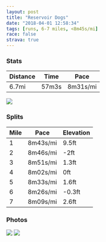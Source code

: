 ```yaml
---
layout: post
title: "Reservoir Dogs"
date: "2018-04-01 12:58:34"
tags: [runs, 6-7 miles, <8m45s/mi]
race: false
strava: true
---
```


### Stats

| Distance | Time | Pace |
|----------|------|------|
|6.7mi|57m3s|8m31s/mi|

<img src='https://maps.googleapis.com/maps/api/staticmap?maptype=roadmap&path=enc:mi|wFdilbMi@`BaWqP}J_AoBpB|@vIiBbIjDrFf@jRnDnCpK|@hDiD`DkLrGmENaIsZwSsMDy@~Tx@hDdBl@^zR`CnChNhBrEgIe@jDeDjDgDs@nF}@bFkOdG{D\mHqZqTmJ{@sBrBn@tKcB~EhDtFDjNjBdF~OdCtGaQrGiEp@mGaAkCcWoPsNmAq@zCz@nGaB~HbC~Hf@hO|BrBhOxBrHcSjGcD&key=AIzaSyC1MId7bFpkLXNAaYhBSTb8jLyiSqzbDtM&size=800x800&markers=color:yellow|label:S|40.78247,-73.96003&markers=color:green|label:F|40.78221000000001,-73.96265000000007'>

### Splits

| Mile | Pace | Elevation |
|------|------|-----------|
|1|8m43s/mi|9.5ft|
|2|8m46s/mi|-2ft|
|3|8m51s/mi|1.3ft|
|4|8m02s/mi|0ft|
|5|8m33s/mi|1.6ft|
|6|8m26s/mi|-0.3ft|
|7|8m09s/mi|2.6ft|

### Photos
<img src='https://dgtzuqphqg23d.cloudfront.net/K9ccCQiaeCqGAf9lGyKtZkk1qVIIRP7yxlK5bI8QIuI-576x768.jpg'>

<img src='https://dgtzuqphqg23d.cloudfront.net/5g_gH1R3YQmTHdYFYjQQ-_GIq1ltHO8K-C9TO9atsYM-576x768.jpg'>
